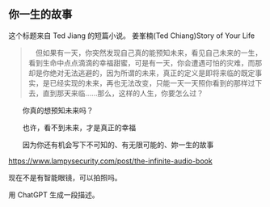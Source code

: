 ## 你一生的故事

这个标题来自 Ted Jiang 的短篇小说。
姜峯楠(Ted Chiang)Story of Your Life

> 　但如果有一天，你突然发现自己真的能预知未来，看见自己未来的一生，看到生命中点点滴滴的幸福甜蜜，可是有一天，你会遭遇可怕的灾难，而那却是你绝对无法逃避的，因为所谓的未来，真正的定义是即将来临的既定事实，是已经实现的未来，再也无法改变，只能一天一天照你看到的那样过下去，直到那天来临……那么，这样的人生，你要怎么过？

　　你真的想预知未来吗？

　　也许，看不到未来，才是真正的幸福

　　因为你还有机会写下不可知的、有无限可能的、妳一生的故事

https://www.lampysecurity.com/post/the-infinite-audio-book

现在不是有智能眼镜，可以拍照吗。

用 ChatGPT 生成一段描述。